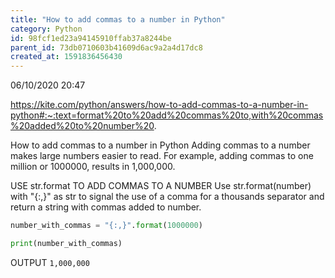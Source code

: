 ```yaml
---
title: "How to add commas to a number in Python"
category: Python
id: 98fcf1ed23a94145910ffab37a8244be
parent_id: 73db0710603b41609d6ac9a2a4d17dc8
created_at: 1591836456430
---
```


06/10/2020 20:47

https://kite.com/python/answers/how-to-add-commas-to-a-number-in-python#:~:text=format%20to%20add%20commas%20to,with%20commas%20added%20to%20number%20.

How to add commas to a number in Python
Adding commas to a number makes large numbers easier to read. For example, adding commas to one million or 1000000, results in 1,000,000.


USE str.format TO ADD COMMAS TO A NUMBER
Use str.format(number) with "{:,}" as str to signal the use of a comma for a thousands separator and return a string with commas added to number.

```python
number_with_commas = "{:,}".format(1000000)

print(number_with_commas)
```

OUTPUT
`1,000,000`
                